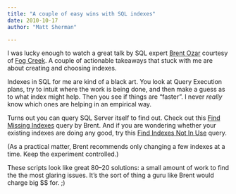 ```yaml
---
title: "A couple of easy wins with SQL indexes"
date: 2010-10-17
author: "Matt Sherman"

---
```


I was lucky enough to watch a great talk by SQL expert [Brent Ozar](http://www.brentozar.com/) courtesy of [Fog Creek](http://www.fogcreek.com/). A couple of actionable takeaways that stuck with me are about creating and choosing indexes.

Indexes in SQL for me are kind of a black art. You look at Query Execution plans, try to intuit where the work is being done, and then make a guess as to what index might help. Then you see if things are “faster”. I never _really_ know which ones are helping in an empirical way.

Turns out you can query SQL Server itself to find out. Check out this [Find Missing Indexes](http://www.sqlserverpedia.com/wiki/Find_Missing_Indexes) query by Brent. And if you are wondering whether your existing indexes are doing any good, try this [Find Indexes Not In Use](http://www.sqlserverpedia.com/wiki/Find_Indexes_Not_In_Use) query.

(As a practical matter, Brent recommends only changing a few indexes at a time. Keep the experiment controlled.)

These scripts look like great 80–20 solutions: a small amount of work to find the the most glaring issues. It’s the sort of thing a guru like Brent would charge big $$ for. ;)
